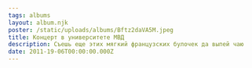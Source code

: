 ```yaml
---
tags: albums
layout: album.njk
poster: /static/uploads/albums/Bftz2daVA5M.jpeg
title: Концерт в университете МВД
description: Съешь еще этих мягкий французских булочек да выпей чаю
date: 2011-19-06T00:00:00.000Z
---
```

